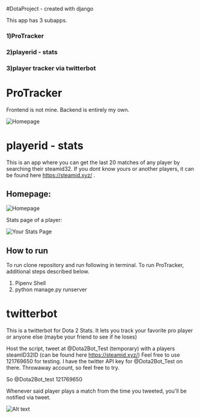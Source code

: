 #DotaProject - created with django

This app has 3 subapps.

### 1)ProTracker ###
### 2)playerid - stats ###
### 3)player tracker via twitterbot ###

# ProTracker #

Frontend is not mine. Backend is entirely my own.

![Homepage](http://puu.sh/DWx1Z/b7622ca6e2.jpg)

# playerid - stats #

This is an app where you can get the last 20 matches of any player by searching their steamid32. If you dont know yours or another players, it can be found here https://steamid.xyz/ .

## Homepage: ## 
![Homepage](http://puu.sh/DNCtR/2f3061ef6b.png)


Stats page of a player:

![Your Stats Page](http://puu.sh/DNCuI/688c22ae15.png)

## How to run ##

To run clone repository and run following in terminal. To run ProTracker, additional steps described below.

1) Pipenv Shell
2) python manage.py runserver


# twitterbot #

This is a twitterbot for Dota 2 Stats. It lets you track your favorite pro player or anyone else (maybe your friend to see if he loses)

Host the script, tweet at @Dota2Bot_Test (temporary) with a players steamID32ID (can be found here https://steamid.xyz/) Feel free to use 121769650 for testing. I have the twitter API key for @Dota2Bot_Test on there. Throwaway account, so feel free to try.

So @Dota2Bot_test  121769650

Whenever said player plays a match from the time you tweeted, you'll be notified via tweet.
 

![Alt text](http://puu.sh/DTr9l/c78861a7db.png "Example")



